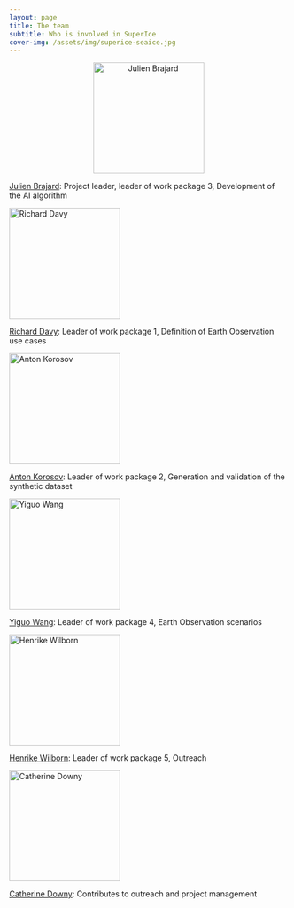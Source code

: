 ```yaml
---
layout: page
title: The team
subtitle: Who is involved in SuperIce 
cover-img: /assets/img/superice-seaice.jpg
---
```

<p align="center">
<img src="https://nersc.no/wp-content/uploads/2023/09/JulienBrajard-1024x1024.jpg" alt="Julien Brajard"  width="200"/>
</p>

[Julien Brajard](https://nersc.no/en/ansatt/julien-brajard/): Project leader, leader of work package 3, Development of the AI algorithm


<p align="left">
<img src="https://nersc.no/wp-content/uploads/2023/09/RichardDavy.jpg" alt="Richard Davy"  width="200"/>
</p>

[Richard Davy](https://nersc.no/en/ansatt/richard-davy/): Leader of work package 1, Definition of Earth Observation use cases


<p align="left">
<img src="https://nersc.no/wp-content/uploads/2023/09/AntonKorosov.jpg" alt="Anton Korosov"  width="200"/>
</p>

[Anton Korosov](https://nersc.no/en/ansatt/anton-korosov/): Leader of work package 2, Generation and validation of the synthetic dataset 


<p align="left">
<img src="https://nersc.no/wp-content/uploads/2023/09/YiguoWang.jpg" alt="Yiguo Wang"  width="200"/>
</p>

[Yiguo Wang](https://nersc.no/en/ansatt/yiguo-wang/): Leader of work package 4, Earth Observation scenarios


<p align="left">
<img src="https://nersc.no/wp-content/uploads/2023/09/HenrikeWilborn.jpg" alt="Henrike Wilborn"  width="200"/>
</p>

[Henrike Wilborn](https://nersc.no/en/ansatt/henrike-wilborn/): Leader of work package 5, Outreach


<p align="left">
<img src="https://nersc.no/wp-content/uploads/2023/09/CatDowny.jpg" alt="Catherine Downy"  width="200"/>
</p>

[Catherine Downy](https://nersc.no/en/ansatt/cat-downy/): Contributes to outreach and project management

